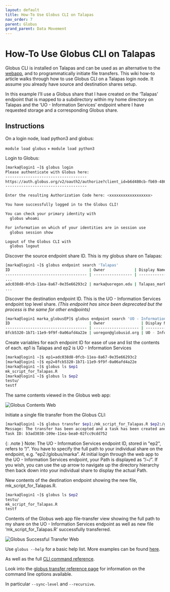 ```yaml
---
layout: default
title: How-To Use Globus CLI on Talapas
nav_order: 7
parent: Globus
grand_parent: Data Movement
---
```


# How-To Use Globus CLI on Talapas

Globus CLI is installed on Talapas and can be used as an alternative to the [webapp](https://app.globus.org), and to programmatically initiate file transfers. This wiki how-to article walks through how to use Globus CLI on a Talapas login node. It assume you already have source and destination shares setup.

In this example I’ll use a Globus share that I have created on the ‘Talapas’ endpoint that is mapped to a subdirectory within my home directory on Talapas and the ‘UO - Information Services’ endpoint where I have requested storage and a corresponding Globus share.

## Instructions

On a login node, load python3 and globus:

`module load globus` + `module load python3`

Login to Globus:

```bash
[marka@login1 ~]$ globus login
Please authenticate with Globus here:
------------------------------------
https://auth.globus.org/v2/oauth2/authorize?client_id=b6d480cb-fb69-486b-84e5-c46d22554d6b&redirect_uri=https%3A%2F%2Fauth.globus.org%2Fv2%2Fweb%2Fauth-code&scope=openid+profile+email+urn%3Aglobus%3Aauth%3Ascope%3Aauth.globus.org%3Aview_identity_set+urn%3Aglobus%3Aauth%3Ascope%3Atransfer.api.globus.org%3Aall&state=_default&response_type=code&access_type=offline&prompt=login
------------------------------------

Enter the resulting Authorization Code here: <xxxxxxxxxxxxxxxxxx>

You have successfully logged in to the Globus CLI!

You can check your primary identity with
  globus whoami

For information on which of your identities are in session use
  globus session show

Logout of the Globus CLI with
  globus logout
```

Discover the source endpoint share ID. This is my globus share on Talapas:

```bash
[marka@login1 ~]$ globus endpoint search 'Talapas'
ID                                   | Owner             | Display Name
------------------------------------ | ----------------- | ----------------
...
adc038d8-0fcb-11ea-8a67-0e35e66293c2 | marka@uoregon.edu | Talapas_marka
...
```

Discover the destination endpoint ID. This is the UO - Information Services endpoint top level share. _(This endpoint has since been deprecated but the process is the same for other endpoints)_

```bash
[marka@login1 marka_globusEP]$ globus endpoint search 'UO - Information Services'
ID                                   | Owner                | Display Name
------------------------------------ | -------------------- | -------------------------
8fcb5320-1b71-11e9-9f9f-0a06afd4a22e | uoregon@globusid.org | UO - Information Services
```

Create variables for each endpoint ID for ease of use and list the contents of each. ep1 is Talapas and ep2 is UO - Information Services

```bash
[marka@login1 ~]$ ep1=adc038d8-0fcb-11ea-8a67-0e35e66293c2
[marka@login1 ~]$ ep2=8fcb5320-1b71-11e9-9f9f-0a06afd4a22e
[marka@login1 ~]$ globus ls $ep1
mk_script_for_Talapas.R
[marka@login1 ~]$ globus ls $ep2
testu/
testf
```

The same contents viewed in the Globus web app:

![Globus Contents Web](../../../../assets/images/globus_contents_webapp.png)

Initiate a single file transfer from the Globus CLI:

```bash
[marka@login1 ~]$ globus transfer $ep1:/mk_script_for_Talapas.R $ep2:/globus/marka/mk_script_for_Talapas.R
Message: The transfer has been accepted and a task has been created and queued for execution
Task ID: b3ad3038-109e-11ea-bea0-02fcc9cdd752
```

{: .note }
Note: The UO - Information Services endpoint ID, stored in "ep2", refers to “/”. You have to specify the full path to your individual share on the endpoint, e.g. "ep2:/globus/marka”. At initial login through the web app to the UO - Information Services endpoint, your Path is displayed as “/~/”. If you wish, you can use the up arrow to navigate up the directory hierarchy then back down into your individual share to display the actual Path.

New contents of the destination endpoint showing the new file, mk_script_for_Talapas.R.

```bash
[marka@login1 ~]$ globus ls $ep2
testu/
mk_script_for_Talapas.R
testf
```

Contents of the Globus web app file-transfer view showing the full path to my share on the UO - Information Services endpoint as well as new file ‘mk_script_for_Talapas.R’ successfully transferred.

![Globus Successful Transfer Web](../../../../assets/images/globus_web_transfer.png)

Use `globus --help` for a basic help list. More examples can be found [here](https://docs.globus.org/cli/examples/).

As well as the full [CLI command reference](https://docs.globus.org/cli/reference/).

Look into the [globus transfer reference page](https://docs.globus.org/cli/reference/transfer/) for information on the command line options available.

In particular `--sync-level` and `--recursive`.
